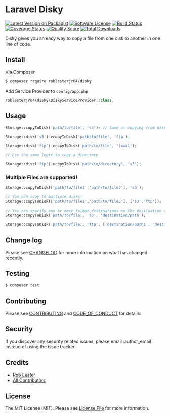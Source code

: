 # Laravel Disky

[![Latest Version on Packagist][ico-version]][link-packagist]
[![Software License][ico-license]](LICENSE.md)
[![Build Status][ico-travis]][link-travis]
[![Coverage Status][ico-scrutinizer]][link-scrutinizer]
[![Quality Score][ico-code-quality]][link-code-quality]
[![Total Downloads][ico-downloads]][link-downloads]

Disky gives you an easy way to copy a file from one disk to another in one line of code.


## Install

Via Composer

``` bash
$ composer require roblesterjr04/disky
```

Add Service Provider to `config/app.php`
``` php
roblesterjr04\disky\DiskyServiceProvider::class,
```

## Usage

``` php
Storage::copyToDisk('path/to/file', 's3'); // Same as copying from disk('local');

Storage::disk('s3')->copyToDisk('path/to/file', 'ftp');

Storage::disk('ftp')->copyToDisk('path/to/file', 'local');

// Use the same logic to copy a directory

Storage::disk('ftp')->copyToDisk('path/to/directory', 's3');
```

### Multiple Files are supported!

``` php
Storage::copyToDisk(['path/to/file1','path/to/file2'], 's3');

// You can copy to multiple disks!
Storage::copyToDisk(['path/to/file1','path/to/file2'], ['s3','ftp']);

// You can specify one or more folder destinations on the destination drive(s)
Storage::copyToDisk('path/to/file', 's3', 'destination/path');

Storage::copyToDisk('path/to/file', 'ftp', ['destination/path1', 'destination/path2']);

```

## Change log

Please see [CHANGELOG](CHANGELOG.md) for more information on what has changed recently.

## Testing

``` bash
$ composer test
```

## Contributing

Please see [CONTRIBUTING](CONTRIBUTING.md) and [CODE_OF_CONDUCT](CODE_OF_CONDUCT.md) for details.

## Security

If you discover any security related issues, please email :author_email instead of using the issue tracker.

## Credits

- [Rob Lester][link-author]
- [All Contributors][link-contributors]

## License

The MIT License (MIT). Please see [License File](LICENSE.md) for more information.

[ico-version]: https://img.shields.io/packagist/v/roblesterjr04/disky.svg?style=flat-square
[ico-license]: https://img.shields.io/badge/license-MIT-brightgreen.svg?style=flat-square
[ico-travis]: https://img.shields.io/travis/roblesterjr04/disky/master.svg?style=flat-square
[ico-scrutinizer]: https://img.shields.io/scrutinizer/coverage/g/roblesterjr04/disky.svg?style=flat-square
[ico-code-quality]: https://img.shields.io/scrutinizer/g/roblesterjr04/disky.svg?style=flat-square
[ico-downloads]: https://img.shields.io/packagist/dt/roblesterjr04/disky.svg?style=flat-square

[link-packagist]: https://packagist.org/packages/roblesterjr04/disky
[link-travis]: https://travis-ci.org/roblesterjr04/disky
[link-scrutinizer]: https://scrutinizer-ci.com/g/roblesterjr04/disky/code-structure
[link-code-quality]: https://scrutinizer-ci.com/g/roblesterjr04/disky
[link-downloads]: https://packagist.org/packages/roblesterjr04/disky
[link-author]: https://github.com/roblesterjr04
[link-contributors]: ../../contributors
